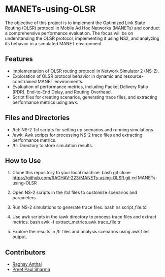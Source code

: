 # MANETs-using-OLSR
 The objective of this project is to implement the Optimized Link State Routing (OLSR) protocol in Mobile Ad Hoc Networks (MANETs) and conduct a comprehensive performance evaluation. The focus will be on understanding the OLSR protocol, implementing it using NS2, and analyzing its behavior in a simulated MANET environment.

## Features

- Implementation of OLSR routing protocol in Network Simulator 2 (NS-2).
- Exploration of OLSR protocol behavior in dynamic and resource-constrained MANET environments.
- Evaluation of performance metrics, including Packet Delivery Ratio (PDR), End-to-End Delay, and Routing Overhead.
- Script files for creating scenarios, generating trace files, and extracting performance metrics using awk.

## Files and Directories

- /tcl: NS-2 Tcl scripts for setting up scenarios and running simulations.
- /awk: Awk scripts for processing NS-2 trace files and extracting performance metrics.
- /tr: Directory to store simulation results.

## How to Use

1. Clone this repository to your local machine.
   bash
   git clone https://github.com/RAGHAV-223/MANETs-using-OLSR.git
   cd MANETs-using-OLSR

2. Open NS-2 scripts in the /tcl files to customize scenarios and parameters.

3. Run NS-2 simulations to generate trace files.
   bash
   ns script_file.tcl

4. Use awk scripts in the /awk directory to process trace files and extract metrics.
   bash
   awk -f extract_metrics.awk trace_file.tr

5. Explore the results in /tr files and analysis scenarios using awk files output.

## Contributors

- [Raghav Anthal](https://github.com/RAGHAV-223)
- [Preet Paul Sharma](https://github.com/NOBODY1819)
